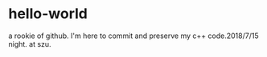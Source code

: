 # hello-world
a rookie of github.
I'm here to commit and preserve my c++ code.2018/7/15 night. at szu.
